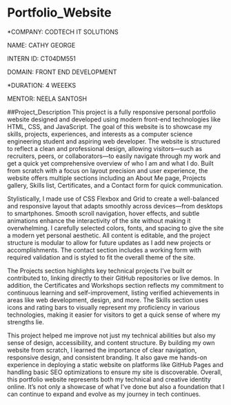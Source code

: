 # Portfolio_Website
*COMPANY: CODTECH IT SOLUTIONS

NAME: CATHY GEORGE

INTERN ID: CT04DM551

DOMAIN: FRONT END DEVELOPMENT

*DURATION: 4 WEEEKS

MENTOR: NEELA SANTOSH

##Project_Description
This project is a fully responsive personal portfolio website designed and developed using modern front-end technologies like HTML, CSS, and JavaScript. The goal of this website is to showcase my skills, projects, experiences, and interests as a computer science engineering student and aspiring web developer. The website is structured to reflect a clean and professional design, allowing visitors—such as recruiters, peers, or collaborators—to easily navigate through my work and get a quick yet comprehensive overview of who I am and what I do. Built from scratch with a focus on layout precision and user experience, the website offers multiple sections including an About Me page, Projects gallery, Skills list, Certificates, and a Contact form for quick communication.

Stylistically, I made use of CSS Flexbox and Grid to create a well-balanced and responsive layout that adapts smoothly across devices—from desktops to smartphones. Smooth scroll navigation, hover effects, and subtle animations enhance the interactivity of the site without making it overwhelming. I carefully selected colors, fonts, and spacing to give the site a modern yet personal aesthetic. All content is editable, and the project structure is modular to allow for future updates as I add new projects or accomplishments. The contact section includes a working form with required validation and is styled to fit the overall theme of the site.

The Projects section highlights key technical projects I’ve built or contributed to, linking directly to their GitHub repositories or live demos. In addition, the Certificates and Workshops section reflects my commitment to continuous learning and self-improvement, listing verified achievements in areas like web development, design, and more. The Skills section uses icons and rating bars to visually represent my proficiency in various technologies, making it easier for visitors to get a quick sense of where my strengths lie.

This project helped me improve not just my technical abilities but also my sense of design, accessibility, and content structure. By building my own website from scratch, I learned the importance of clear navigation, responsive design, and consistent branding. It also gave me hands-on experience in deploying a static website on platforms like GitHub Pages and handling basic SEO optimizations to ensure my site is discoverable. Overall, this portfolio website represents both my technical and creative identity online. It’s not only a showcase of what I’ve done but also a foundation that I can continue to expand and evolve as my journey in tech continues.
